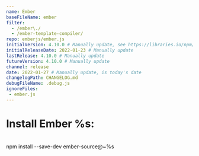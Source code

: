 ```yaml
---
name: Ember
baseFileName: ember
filter:
  - /ember\./
  - /ember-template-compiler/
repo: emberjs/ember.js
initialVersion: 4.10.0 # Manually update, see https://libraries.io/npm/ember-source throughout
initialReleaseDate: 2022-01-23 # Manually update
lastRelease: 4.10.0 # Manually update
futureVersion: 4.10.0 # Manually update
channel: release
date: 2022-01-27 # Manually update, is today's date
changelogPath: CHANGELOG.md
debugFileName: .debug.js
ignoreFiles:
 - ember.js
---
```

# Install Ember %s:
<br>
npm install --save-dev ember-source@~%s
